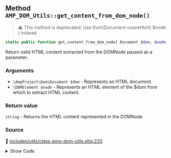 ## Method `AMP_DOM_Utils::get_content_from_dom_node()`

> :warning: This method is deprecated: Use Dom\Document-&gt;saveHtml( $node ) instead.

```php
static public function get_content_from_dom_node( Document $dom, $node );
```

Return valid HTML content extracted from the DOMNode passed as a parameter.

### Arguments

* `\AmpProject\Dom\Document $dom` - Represents an HTML document.
* `\DOMElement $node` - Represents an HTML element of the $dom from which to extract HTML content.

### Return value

`string` - Returns the HTML content represented in the DOMNode

### Source

:link: [includes/utils/class-amp-dom-utils.php:220](/includes/utils/class-amp-dom-utils.php#L220-L223)

<details>
<summary>Show Code</summary>

```php
public static function get_content_from_dom_node( Document $dom, $node ) {
	_deprecated_function( __METHOD__, '1.5.0', 'AmpProject\Dom\Document::saveHtml()' );
	return $dom->saveHTML( $node );
}
```

</details>
